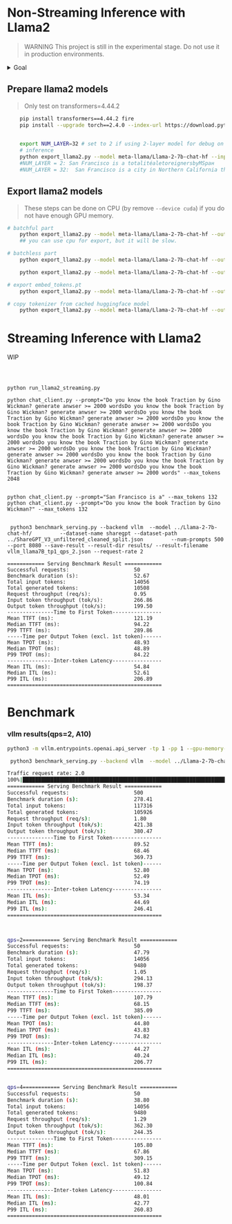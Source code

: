 # Non-Streaming Inference with Llama2

> WARNING
This project is still in the experimental stage. Do not use it in production environments. 

<details>
<summary>Goal</summary>
The final goal is that, we want serve LLM mainly with TensorRT, but with no dependency on TensorRT-LLM or Triton server. We segment layers based on whether they can be batched with respect to the sequence length's dimension. The model is divided into two parts: batchful and batchless. Model parameters are (mainly) located in the batchful part, whereas the batchless part consists of positional encoding and parameter-free self-attention. After masking the batchless part, we perform a complete trace.

Traditional dynamic batching can be applied the batchful part. We isolate the batchless part as a separate custom sub-graph/(function in future) and implement it using a TensorRT plugin. This plugin does nothing but direct the batchless part to a dedicated TorchPipe server. The management and resource(e.g. kvcache) control operate entirely independently of TensorRT.

The computation for the batchless part could be implemented as a standalone CUDA kernel. However, for simplicity, we have chosen to trace and implement it using TensorRT. TensorRT may internally optimize computations by matching flash attention patterns. The verbose information from TensorRT indicates that it has identified and reassigned Myelin backends for Self-Attention nodes (i.e., /MatMul_1, /Softmax, /MatMul).
</details>

## Prepare llama2 models
> Only test on transformers=4.44.2
    
```bash
    pip install transformers==4.44.2 fire
    pip install --upgrade torch==2.4.0 --index-url https://download.pytorch.org/whl/cu118
    

    export NUM_LAYER=32 # set to 2 if using 2-layer model for debug on 12GB-GPU.
    # inference
    python export_llama2.py --model meta-llama/Llama-2-7b-chat-hf --input "San Francisco is a" --test --num_layers $NUM_LAYER 
    #NUM_LAYER = 2: San Francisco is a totalitéaletoreignersbyMSран
    #NUM_LAYER = 32:  San Francisco is a city in Northern California that is known
```

## Export llama2 models
> These steps can be done on CPU (by remove `--device cuda`) if you do not have enough GPU memory.

```bash
# batchful part
    python export_llama2.py --model meta-llama/Llama-2-7b-chat-hf --output_dir model_files/ --export batchful --num_layers $NUM_LAYER --device cuda
    ## you can use cpu for export, but it will be slow.

# batchless part
    python export_llama2.py --model meta-llama/Llama-2-7b-chat-hf --output_dir model_files/ --export prefill_batchless  

    python export_llama2.py --model meta-llama/Llama-2-7b-chat-hf --output_dir model_files/ --export decode_batchless  

# export embed_tokens.pt
    python export_llama2.py --model meta-llama/Llama-2-7b-chat-hf --output_dir model_files/ --export embed_tokens

# copy tokenizer from cached huggingface model
    python export_llama2.py --model meta-llama/Llama-2-7b-chat-hf --output_dir model_files/ --export tokenizer

```
<!-- 
## run inference
```bash
# tensorrt engine will be automatically generated and cached. Please make sure there are enough GPU memory, or you can generate the engines multiple times.
    export CUDA_VISIBLE_DEVICES=1

    # tensorrt >= 10.5 needed
    python run_llama2.py --model model_files/ --input "San Francisco is a" 
    #NUM_LAYER = 2:  San Francisco is a totalitéaletoreignersbyMSран
    #NUM_LAYER = 32:  San Francisco is a city in Northern California that is known


    # python run_llama2.py --model model_files/ --input "Do you know the book Traction by Gino Wickman" --max_tokens 132
    
#     Do you know the book Traction by Gino Wickman?

# Traction is a book written by Gino Wickman, a business coach and author, that provides a framework for creating a successful business. The book focuses on the importance of having a clear vision, establishing a strong leadership team, and implementing a set of core values that guide decision-making.

# The book introduces the concept of the "EOS (Entrepreneurial Operating System)," which is a set of tools and processes that help businesses achieve their goals and create a sustainable, successful organization. The EOS framework includes six key components:

# 1. Vision: Develop
``` -->



# Streaming Inference with Llama2
WIP


```

 

python run_llama2_streaming.py 

python chat_client.py --prompt="Do you know the book Traction by Gino Wickman? generate anwser >= 2000 wordsDo you know the book Traction by Gino Wickman? generate anwser >= 2000 wordsDo you know the book Traction by Gino Wickman? generate anwser >= 2000 wordsDo you know the book Traction by Gino Wickman? generate anwser >= 2000 wordsDo you know the book Traction by Gino Wickman? generate anwser >= 2000 wordsDo you know the book Traction by Gino Wickman? generate anwser >= 2000 wordsDo you know the book Traction by Gino Wickman? generate anwser >= 2000 wordsDo you know the book Traction by Gino Wickman? generate anwser >= 2000 wordsDo you know the book Traction by Gino Wickman? generate anwser >= 2000 wordsDo you know the book Traction by Gino Wickman? generate anwser >= 2000 wordsDo you know the book Traction by Gino Wickman? generate anwser >= 2000 words" --max_tokens 2048 


python chat_client.py --prompt="San Francisco is a" --max_tokens 132
python chat_client.py --prompt="Do you know the book Traction by Gino Wickman?" --max_tokens 132  


 python3 benchmark_serving.py --backend vllm  --model ../Llama-2-7b-chat-hf/         --dataset-name sharegpt --dataset-path ../ShareGPT_V3_unfiltered_cleaned_split.json         --num-prompts 500 --port 8080 --save-result --result-dir results/ --result-filename vllm_llama7B_tp1_qps_2.json --request-rate 2   
```

```
============ Serving Benchmark Result ============
Successful requests:                     50        
Benchmark duration (s):                  52.67     
Total input tokens:                      14056     
Total generated tokens:                  10508     
Request throughput (req/s):              0.95      
Input token throughput (tok/s):          266.86    
Output token throughput (tok/s):         199.50    
---------------Time to First Token----------------
Mean TTFT (ms):                          121.19    
Median TTFT (ms):                        94.22     
P99 TTFT (ms):                           289.86    
-----Time per Output Token (excl. 1st token)------
Mean TPOT (ms):                          48.93     
Median TPOT (ms):                        48.89     
P99 TPOT (ms):                           84.22     
---------------Inter-token Latency----------------
Mean ITL (ms):                           54.84     
Median ITL (ms):                         52.61     
P99 ITL (ms):                            206.89    
==================================================
```



# Benchmark



### vllm results(qps=2, A10)

```bash
python3 -m vllm.entrypoints.openai.api_server -tp 1 -pp 1 --gpu-memory-utilization 0.95         --model ../Llama-2-7b-chat-hf/ --port 8000 --disable-log-stats --disable-log-requests 

 python3 benchmark_serving.py --backend vllm  --model ../Llama-2-7b-chat-hf/         --dataset-name sharegpt --dataset-path ../ShareGPT_V3_unfiltered_cleaned_split.json         --num-prompts 500 --port 8000 --save-result --result-dir results/ --result-filename vllm_llama7B_tp1_qps_2.json --request-rate 2   
```


```bash
Traffic request rate: 2.0
100%|████████████████████████████████████████████████████████████████████████████████████████████████████████████████████████████████████████████████████████████████████████████████████████████████████| 500/500 [04:38<00:00,  1.80it/s]
============ Serving Benchmark Result ============
Successful requests:                     500       
Benchmark duration (s):                  278.41    
Total input tokens:                      117316    
Total generated tokens:                  105926    
Request throughput (req/s):              1.80      
Input token throughput (tok/s):          421.38    
Output token throughput (tok/s):         380.47    
---------------Time to First Token----------------
Mean TTFT (ms):                          89.52     
Median TTFT (ms):                        68.46     
P99 TTFT (ms):                           369.73    
-----Time per Output Token (excl. 1st token)------
Mean TPOT (ms):                          52.80     
Median TPOT (ms):                        52.49     
P99 TPOT (ms):                           74.19     
---------------Inter-token Latency----------------
Mean ITL (ms):                           53.34     
Median ITL (ms):                         44.69     
P99 ITL (ms):                            246.41    
==================================================



qps=2============ Serving Benchmark Result ============
Successful requests:                     50        
Benchmark duration (s):                  47.79     
Total input tokens:                      14056     
Total generated tokens:                  9480      
Request throughput (req/s):              1.05      
Input token throughput (tok/s):          294.13    
Output token throughput (tok/s):         198.37    
---------------Time to First Token----------------
Mean TTFT (ms):                          107.79    
Median TTFT (ms):                        68.15     
P99 TTFT (ms):                           385.09    
-----Time per Output Token (excl. 1st token)------
Mean TPOT (ms):                          44.80     
Median TPOT (ms):                        43.83     
P99 TPOT (ms):                           74.82     
---------------Inter-token Latency----------------
Mean ITL (ms):                           44.27     
Median ITL (ms):                         40.24     
P99 ITL (ms):                            206.77    
==================================================


qps=4============ Serving Benchmark Result ============
Successful requests:                     50        
Benchmark duration (s):                  38.80     
Total input tokens:                      14056     
Total generated tokens:                  9480      
Request throughput (req/s):              1.29      
Input token throughput (tok/s):          362.30    
Output token throughput (tok/s):         244.35    
---------------Time to First Token----------------
Mean TTFT (ms):                          105.80    
Median TTFT (ms):                        67.86     
P99 TTFT (ms):                           309.15    
-----Time per Output Token (excl. 1st token)------
Mean TPOT (ms):                          51.83     
Median TPOT (ms):                        49.12     
P99 TPOT (ms):                           100.84    
---------------Inter-token Latency----------------
Mean ITL (ms):                           48.01     
Median ITL (ms):                         42.77     
P99 ITL (ms):                            260.83    
==================================================
```



